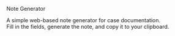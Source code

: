 Note Generator

A simple web-based note generator for case documentation.  
Fill in the fields, generate the note, and copy it to your clipboard.
